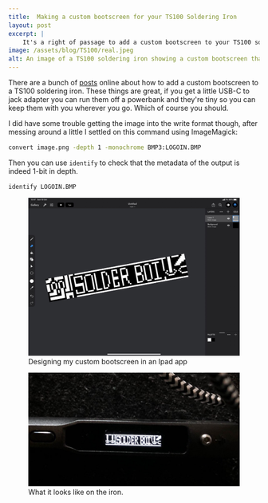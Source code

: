 ```yaml
---
title:  Making a custom bootscreen for your TS100 Soldering Iron
layout: post
excerpt: |
    It's a right of passage to add a custom bootscreen to your TS100 soldering iron but it took me a while to figure out how to generate a 1bit per pixel bitmap image.
image: /assets/blog/TS100/real.jpeg
alt: An image of a TS100 soldering iron showing a custom bootscreen that says 'solder boy'.
---
```


There are a bunch of [posts](https://blog.dbrgn.ch/2017/9/5/creating-custom-ts100-logo-with-gimp/) online about how to add a custom bootscreen to a TS100 soldering iron. These things are great, if you get a little USB-C to jack adapter you can run them off a powerbank and they're tiny so you can keep them with you wherever you go. Which of course you should. 

I did have some trouble getting the image into the write format though, after messing around a little I settled on this command using ImageMagick:
```bash
convert image.png -depth 1 -monochrome BMP3:LOGOIN.BMP
```
Then you can use `identify` to check that the metadata of the output is indeed 1-bit in depth.

```bash
identify LOGOIN.BMP
```

<figure>
<img src = "/assets/blog/TS100/pixels.jpeg">
<figcaption>
Designing my custom bootscreen in an Ipad app
</figcaption>
</figure>


<figure>
<img src = "/assets/blog/TS100/real.jpeg">
<figcaption>
What it looks like on the iron.
</figcaption>
</figure>